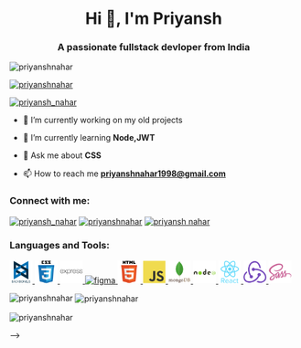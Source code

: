 <h1 align="center">Hi 👋, I'm Priyansh</h1>
<h3 align="center">A passionate fullstack devloper from India</h3>

<p align="left"> <img src="https://komarev.com/ghpvc/?username=priyanshnahar&label=Profile%20views&color=0e75b6&style=flat" alt="priyanshnahar" /> </p>

<p align="left"> <a href="https://github.com/ryo-ma/github-profile-trophy"><img src="https://github-profile-trophy.vercel.app/?username=priyanshnahar" alt="priyanshnahar" /></a> </p>

<p align="left"> <a href="https://twitter.com/priyansh_nahar" target="blank"><img src="https://img.shields.io/twitter/follow/priyansh_nahar?logo=twitter&style=for-the-badge" alt="priyansh_nahar" /></a> </p>

- 🔭 I’m currently working on my old projects

- 🌱 I’m currently learning **Node,JWT**

- 💬 Ask me about **CSS**

- 📫 How to reach me **priyanshnahar1998@gmail.com**

<h3 align="left">Connect with me:</h3>
<p align="left">
<a href="https://twitter.com/priyansh_nahar" target="blank"><img align="center" src="https://raw.githubusercontent.com/rahuldkjain/github-profile-readme-generator/master/src/images/icons/Social/twitter.svg" alt="priyansh_nahar" height="30" width="40" /></a>
<a href="https://linkedin.com/in/priyanshnahar" target="blank"><img align="center" src="https://raw.githubusercontent.com/rahuldkjain/github-profile-readme-generator/master/src/images/icons/Social/linked-in-alt.svg" alt="priyanshnahar" height="30" width="40" /></a>
<a href="https://www.youtube.com/c/priyansh nahar" target="blank"><img align="center" src="https://raw.githubusercontent.com/rahuldkjain/github-profile-readme-generator/master/src/images/icons/Social/youtube.svg" alt="priyansh nahar" height="30" width="40" /></a>
</p>

<h3 align="left">Languages and Tools:</h3>
<p align="left"> <a href="https://backbonejs.org" target="_blank" rel="noreferrer"> <img src="https://raw.githubusercontent.com/devicons/devicon/master/icons/backbonejs/backbonejs-original-wordmark.svg" alt="backbonejs" width="40" height="40"/> </a> <a href="https://www.w3schools.com/css/" target="_blank" rel="noreferrer"> <img src="https://raw.githubusercontent.com/devicons/devicon/master/icons/css3/css3-original-wordmark.svg" alt="css3" width="40" height="40"/> </a> <a href="https://expressjs.com" target="_blank" rel="noreferrer"> <img src="https://raw.githubusercontent.com/devicons/devicon/master/icons/express/express-original-wordmark.svg" alt="express" width="40" height="40"/> </a> <a href="https://www.figma.com/" target="_blank" rel="noreferrer"> <img src="https://www.vectorlogo.zone/logos/figma/figma-icon.svg" alt="figma" width="40" height="40"/> </a> <a href="https://www.w3.org/html/" target="_blank" rel="noreferrer"> <img src="https://raw.githubusercontent.com/devicons/devicon/master/icons/html5/html5-original-wordmark.svg" alt="html5" width="40" height="40"/> </a> <a href="https://developer.mozilla.org/en-US/docs/Web/JavaScript" target="_blank" rel="noreferrer"> <img src="https://raw.githubusercontent.com/devicons/devicon/master/icons/javascript/javascript-original.svg" alt="javascript" width="40" height="40"/> </a> <a href="https://www.mongodb.com/" target="_blank" rel="noreferrer"> <img src="https://raw.githubusercontent.com/devicons/devicon/master/icons/mongodb/mongodb-original-wordmark.svg" alt="mongodb" width="40" height="40"/> </a> <a href="https://nodejs.org" target="_blank" rel="noreferrer"> <img src="https://raw.githubusercontent.com/devicons/devicon/master/icons/nodejs/nodejs-original-wordmark.svg" alt="nodejs" width="40" height="40"/> </a> <a href="https://reactjs.org/" target="_blank" rel="noreferrer"> <img src="https://raw.githubusercontent.com/devicons/devicon/master/icons/react/react-original-wordmark.svg" alt="react" width="40" height="40"/> </a> <a href="https://redux.js.org" target="_blank" rel="noreferrer"> <img src="https://raw.githubusercontent.com/devicons/devicon/master/icons/redux/redux-original.svg" alt="redux" width="40" height="40"/> </a> <a href="https://sass-lang.com" target="_blank" rel="noreferrer"> <img src="https://raw.githubusercontent.com/devicons/devicon/master/icons/sass/sass-original.svg" alt="sass" width="40" height="40"/> </a> </p>

<p><img align="left" src="https://github-readme-stats.vercel.app/api/top-langs?username=priyanshnahar&show_icons=true&locale=en&layout=compact" alt="priyanshnahar" /></p>

<p>&nbsp;<img align="center" src="https://github-readme-stats.vercel.app/api?username=priyanshnahar&show_icons=true&locale=en" alt="priyanshnahar" /></p>

<p><img align="center" src="https://github-readme-streak-stats.herokuapp.com/?user=priyanshnahar&" alt="priyanshnahar" /></p>
-->


 
 
